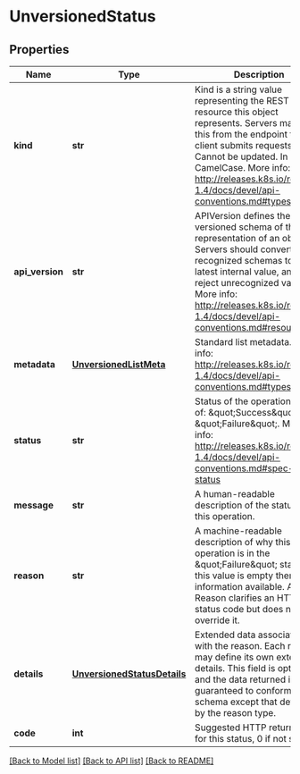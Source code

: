 # UnversionedStatus

## Properties
Name | Type | Description | Notes
------------ | ------------- | ------------- | -------------
**kind** | **str** | Kind is a string value representing the REST resource this object represents. Servers may infer this from the endpoint the client submits requests to. Cannot be updated. In CamelCase. More info: http://releases.k8s.io/release-1.4/docs/devel/api-conventions.md#types-kinds | [optional] 
**api_version** | **str** | APIVersion defines the versioned schema of this representation of an object. Servers should convert recognized schemas to the latest internal value, and may reject unrecognized values. More info: http://releases.k8s.io/release-1.4/docs/devel/api-conventions.md#resources | [optional] 
**metadata** | [**UnversionedListMeta**](UnversionedListMeta.md) | Standard list metadata. More info: http://releases.k8s.io/release-1.4/docs/devel/api-conventions.md#types-kinds | [optional] 
**status** | **str** | Status of the operation. One of: \&quot;Success\&quot; or \&quot;Failure\&quot;. More info: http://releases.k8s.io/release-1.4/docs/devel/api-conventions.md#spec-and-status | [optional] 
**message** | **str** | A human-readable description of the status of this operation. | [optional] 
**reason** | **str** | A machine-readable description of why this operation is in the \&quot;Failure\&quot; status. If this value is empty there is no information available. A Reason clarifies an HTTP status code but does not override it. | [optional] 
**details** | [**UnversionedStatusDetails**](UnversionedStatusDetails.md) | Extended data associated with the reason.  Each reason may define its own extended details. This field is optional and the data returned is not guaranteed to conform to any schema except that defined by the reason type. | [optional] 
**code** | **int** | Suggested HTTP return code for this status, 0 if not set. | [optional] 

[[Back to Model list]](../README.md#documentation-for-models) [[Back to API list]](../README.md#documentation-for-api-endpoints) [[Back to README]](../README.md)


